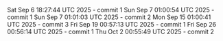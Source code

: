 Sat Sep  6 18:27:44 UTC 2025 - commit 1
Sun Sep  7 01:00:54 UTC 2025 - commit 1
Sun Sep  7 01:01:03 UTC 2025 - commit 2
Mon Sep 15 01:00:41 UTC 2025 - commit 3
Fri Sep 19 00:57:13 UTC 2025 - commit 1
Fri Sep 26 00:56:14 UTC 2025 - commit 1
Thu Oct  2 00:55:49 UTC 2025 - commit 2
